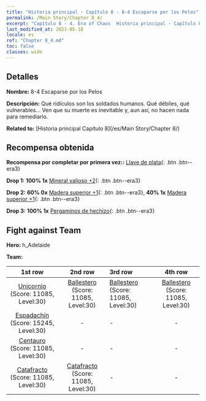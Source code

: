 ```yaml
---
title: "Historia principal - Capítulo 8 - 8-4 Escaparse por los Pelos"
permalink: /Main Story/Chapter 8_4/
excerpt: "Capítulo 8 - 4. Era of Chaos  Historia principal - Capítulo 8_4. 8-4 Escaparse por los Pelos"
last_modified_at: 2021-05-18
locale: es
ref: "Chapter 8_4.md"
toc: false
classes: wide
---
```


## Detalles

 **Nombre:** 8-4 Escaparse por los Pelos

 **Descripción:** Qué ridículos son los soldados humanos. Qué débiles, qué vulnerables... Ven que su muerte es inevitable y, aun así, no hacen nada para remediarlo.

 **Related to:** [Historia principal Capítulo 8](/es/Main Story/Chapter 8/)

## Recompensa obtenida

 **Recompensa por completar por primera vez::** [Llave de plata](/ItemsES/con_693/){: .btn .btn--era3}

 **Drop 1:** **100% 1x** [Mineral valioso +2](/ItemsES/mat_26/){: .btn .btn--era3}

 **Drop 2:** **60% 0x** [Madera superior +1](/ItemsES/mat_20/){: .btn .btn--era3}, **40% 1x** [Madera superior +1](/ItemsES/mat_20/){: .btn .btn--era3}

 **Drop 3:** **100% 1x** [Pergaminos de hechizo](/ItemsES/con_694/){: .btn .btn--era3}


## Fight against Team
 **Hero:** h_Adelaide

 **Team:**


  | 1st row | 2nd row | 3rd row | 4th row |
  |:----:|:----:|:----|:----:|
  | [Unicornio](/es/units/Unicorn/) (Score: 11085, Level:30)  | [Ballestero](/es/units/Marksman/) (Score: 11085, Level:30)  | [Ballestero](/es/units/Marksman/) (Score: 11085, Level:30)  | [Ballestero](/es/units/Marksman/) (Score: 11085, Level:30)  |
  | [Espadachín](/es/units/Swordsman/) (Score: 15245, Level:30)  | - | - | - |
  | [Centauro](/es/units/Centaur/) (Score: 11085, Level:30)  | - | - | - |
  | [Catafracto](/es/units/Cavalier/) (Score: 11085, Level:30)  | [Catafracto](/es/units/Cavalier/) (Score: 11085, Level:30)  | - | - |


